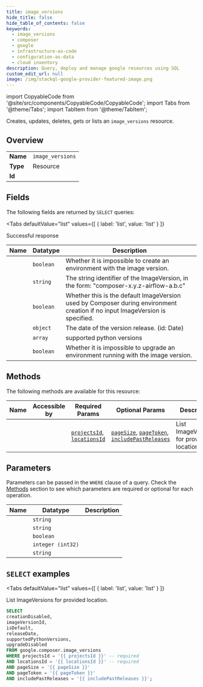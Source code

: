 ```yaml
--- 
title: image_versions
hide_title: false
hide_table_of_contents: false
keywords:
  - image_versions
  - composer
  - google
  - infrastructure-as-code
  - configuration-as-data
  - cloud inventory
description: Query, deploy and manage google resources using SQL
custom_edit_url: null
image: /img/stackql-google-provider-featured-image.png
---
```


import CopyableCode from '@site/src/components/CopyableCode/CopyableCode';
import Tabs from '@theme/Tabs';
import TabItem from '@theme/TabItem';

Creates, updates, deletes, gets or lists an <code>image_versions</code> resource.

## Overview
<table><tbody>
<tr><td><b>Name</b></td><td><code>image_versions</code></td></tr>
<tr><td><b>Type</b></td><td>Resource</td></tr>
<tr><td><b>Id</b></td><td><CopyableCode code="google.composer.image_versions" /></td></tr>
</tbody></table>

## Fields

The following fields are returned by `SELECT` queries:

<Tabs
    defaultValue="list"
    values={[
        { label: 'list', value: 'list' }
    ]}
>
<TabItem value="list">

Successful response

<table>
<thead>
    <tr>
    <th>Name</th>
    <th>Datatype</th>
    <th>Description</th>
    </tr>
</thead>
<tbody>
<tr>
    <td><CopyableCode code="creationDisabled" /></td>
    <td><code>boolean</code></td>
    <td>Whether it is impossible to create an environment with the image version.</td>
</tr>
<tr>
    <td><CopyableCode code="imageVersionId" /></td>
    <td><code>string</code></td>
    <td>The string identifier of the ImageVersion, in the form: "composer-x.y.z-airflow-a.b.c"</td>
</tr>
<tr>
    <td><CopyableCode code="isDefault" /></td>
    <td><code>boolean</code></td>
    <td>Whether this is the default ImageVersion used by Composer during environment creation if no input ImageVersion is specified.</td>
</tr>
<tr>
    <td><CopyableCode code="releaseDate" /></td>
    <td><code>object</code></td>
    <td>The date of the version release. (id: Date)</td>
</tr>
<tr>
    <td><CopyableCode code="supportedPythonVersions" /></td>
    <td><code>array</code></td>
    <td>supported python versions</td>
</tr>
<tr>
    <td><CopyableCode code="upgradeDisabled" /></td>
    <td><code>boolean</code></td>
    <td>Whether it is impossible to upgrade an environment running with the image version.</td>
</tr>
</tbody>
</table>
</TabItem>
</Tabs>

## Methods

The following methods are available for this resource:

<table>
<thead>
    <tr>
    <th>Name</th>
    <th>Accessible by</th>
    <th>Required Params</th>
    <th>Optional Params</th>
    <th>Description</th>
    </tr>
</thead>
<tbody>
<tr>
    <td><a href="#list"><CopyableCode code="list" /></a></td>
    <td><CopyableCode code="select" /></td>
    <td><a href="#parameter-projectsId"><code>projectsId</code></a>, <a href="#parameter-locationsId"><code>locationsId</code></a></td>
    <td><a href="#parameter-pageSize"><code>pageSize</code></a>, <a href="#parameter-pageToken"><code>pageToken</code></a>, <a href="#parameter-includePastReleases"><code>includePastReleases</code></a></td>
    <td>List ImageVersions for provided location.</td>
</tr>
</tbody>
</table>

## Parameters

Parameters can be passed in the `WHERE` clause of a query. Check the [Methods](#methods) section to see which parameters are required or optional for each operation.

<table>
<thead>
    <tr>
    <th>Name</th>
    <th>Datatype</th>
    <th>Description</th>
    </tr>
</thead>
<tbody>
<tr id="parameter-locationsId">
    <td><CopyableCode code="locationsId" /></td>
    <td><code>string</code></td>
    <td></td>
</tr>
<tr id="parameter-projectsId">
    <td><CopyableCode code="projectsId" /></td>
    <td><code>string</code></td>
    <td></td>
</tr>
<tr id="parameter-includePastReleases">
    <td><CopyableCode code="includePastReleases" /></td>
    <td><code>boolean</code></td>
    <td></td>
</tr>
<tr id="parameter-pageSize">
    <td><CopyableCode code="pageSize" /></td>
    <td><code>integer (int32)</code></td>
    <td></td>
</tr>
<tr id="parameter-pageToken">
    <td><CopyableCode code="pageToken" /></td>
    <td><code>string</code></td>
    <td></td>
</tr>
</tbody>
</table>

## `SELECT` examples

<Tabs
    defaultValue="list"
    values={[
        { label: 'list', value: 'list' }
    ]}
>
<TabItem value="list">

List ImageVersions for provided location.

```sql
SELECT
creationDisabled,
imageVersionId,
isDefault,
releaseDate,
supportedPythonVersions,
upgradeDisabled
FROM google.composer.image_versions
WHERE projectsId = '{{ projectsId }}' -- required
AND locationsId = '{{ locationsId }}' -- required
AND pageSize = '{{ pageSize }}'
AND pageToken = '{{ pageToken }}'
AND includePastReleases = '{{ includePastReleases }}';
```
</TabItem>
</Tabs>

